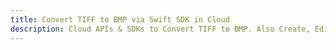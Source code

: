 ---title: Convert TIFF to BMP via Swift SDK in Clouddescription: Cloud APIs & SDKs to Convert TIFF to BMP. Also Create, Edit & Render Microsoft Word & OpenOffice documents in the Cloud.---